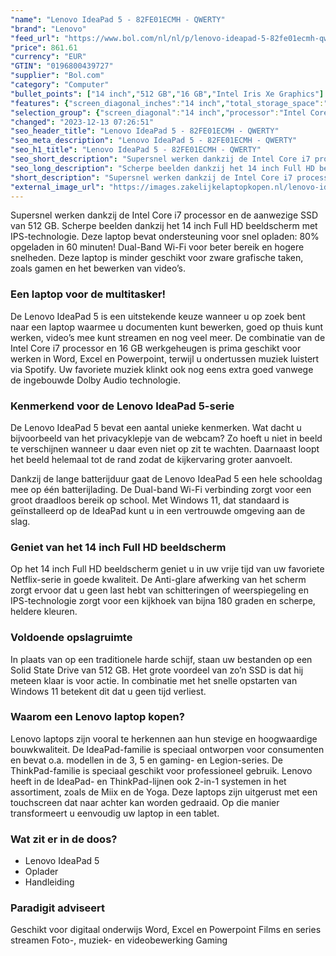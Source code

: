 ```yaml
---
"name": "Lenovo IdeaPad 5 - 82FE01ECMH - QWERTY"
"brand": "Lenovo"
"feed_url": "https://www.bol.com/nl/nl/p/lenovo-ideapad-5-82fe01ecmh-qwerty/9300000094209511"
"price": 861.61
"currency": "EUR"
"GTIN": "0196800439727"
"supplier": "Bol.com"
"category": "Computer"
"bullet_points": ["14 inch","512 GB","16 GB","Intel Iris Xe Graphics"]
"features": {"screen_diagonal_inches":"14 inch","total_storage_space":"512 GB","memory_size":"16 GB","graphics_card":"Intel Iris Xe Graphics"}
"selection_group": {"screen_diagonal":"14 inch","processor":"Intel Core i7","changed_price_past_3_days":false,"product_family":"Ideapad"}
"changed": "2023-12-13 07:26:51"
"seo_header_title": "Lenovo IdeaPad 5 - 82FE01ECMH - QWERTY"
"seo_meta_description": "Lenovo IdeaPad 5 - 82FE01ECMH - QWERTY"
"seo_h1_title": "Lenovo IdeaPad 5 - 82FE01ECMH - QWERTY"
"seo_short_description": "Supersnel werken dankzij de Intel Core i7 processor en de aanwezige SSD van 512 GB."
"seo_long_description": "Scherpe beelden dankzij het 14 inch Full HD beeldscherm met IPS-technologie. Deze laptop bevat ondersteuning voor snel opladen: 80% opgeladen in 60 minuten! Dual-Band Wi-Fi voor beter bereik en hogere snelheden. Deze laptop is minder geschikt voor zware grafische taken, zoals gamen en het bewerken van video’s. <h3>Een laptop voor de multitasker!</h3>De Lenovo IdeaPad 5 is een uitstekende keuze wanneer u op zoek bent naar een laptop waarmee u documenten kunt bewerken, goed op thuis kunt werken, video’s mee kunt streamen en nog veel meer. De combinatie van de Intel Core i7 processor en 16 GB werkgeheugen is prima geschikt voor werken in Word, Excel en Powerpoint, terwijl u ondertussen muziek luistert via Spotify. Uw favoriete muziek klinkt ook nog eens extra goed vanwege de ingebouwde Dolby Audio technologie. <h3>Kenmerkend voor de Lenovo IdeaPad 5-serie</h3>De Lenovo IdeaPad 5 bevat een aantal unieke kenmerken. Wat dacht u bijvoorbeeld van het privacyklepje van de webcam? Zo hoeft u niet in beeld te verschijnen wanneer u daar even niet op zit te wachten. Daarnaast loopt het beeld helemaal tot de rand zodat de kijkervaring groter aanvoelt. <p> Dankzij de lange batterijduur gaat de Lenovo IdeaPad 5 een hele schooldag mee op één batterijlading. De Dual-band Wi-Fi verbinding zorgt voor een groot draadloos bereik op school. Met Windows 11, dat standaard is geïnstalleerd op de IdeaPad kunt u in een vertrouwde omgeving aan de slag. </p> <h3>Geniet van het 14 inch Full HD beeldscherm</h3> <p> Op het 14 inch Full HD beeldscherm geniet u in uw vrije tijd van uw favoriete Netflix-serie in goede kwaliteit. De Anti-glare afwerking van het scherm zorgt ervoor dat u geen last hebt van schitteringen of weerspiegeling en IPS-technologie zorgt voor een kijkhoek van bijna 180 graden en scherpe, heldere kleuren. </p> <h3>Voldoende opslagruimte</h3> <p> In plaats van op een traditionele harde schijf, staan uw bestanden op een Solid State Drive van 512 GB. Het grote voordeel van zo’n SSD is dat hij meteen klaar is voor actie. In combinatie met het snelle opstarten van Windows 11 betekent dit dat u geen tijd verliest. </p> <h3>Waarom een Lenovo laptop kopen?</h3>Lenovo laptops zijn vooral te herkennen aan hun stevige en hoogwaardige bouwkwaliteit. De IdeaPad-familie is speciaal ontworpen voor consumenten en bevat o. a. modellen in de 3, 5 en gaming- en Legion-series. De ThinkPad-familie is speciaal geschikt voor professioneel gebruik. Lenovo heeft in de IdeaPad- en ThinkPad-lijnen ook 2-in-1 systemen in het assortiment, zoals de Miix en de Yoga. Deze laptops zijn uitgerust met een touchscreen dat naar achter kan worden gedraaid. Op die manier transformeert u eenvoudig uw laptop in een tablet. <h3>Wat zit er in de doos?</h3> <ul> <li>Lenovo IdeaPad 5</li> <li>Oplader</li> <li>Handleiding</li> </ul> <h3>Paradigit adviseert</h3> Geschikt voor digitaal onderwijs Word, Excel en Powerpoint Films en series streamen Foto-, muziek- en videobewerking Gaming"
"short_description": "Supersnel werken dankzij de Intel Core i7 processor en de aanwezige SSD van 512 GB. Scherpe beelden dankzij het 14 inch Full HD beeldscherm met IPS-technologie. Deze laptop bevat ondersteuning voor snel opladen: 80% opgeladen in 60 minuten! Dual-Band Wi-Fi voor beter bereik en hogere snelheden. Deze laptop is minder geschikt voor zware grafische taken, zoals gamen en het bewerken van video’s. Een laptop voor de multitasker! De Lenovo IdeaPad 5 is een uitstekende keuze wanneer u op zoek bent naar een laptop waarmee u documenten kunt bewerken, goed op thuis kunt werken, video’s mee kunt streamen en nog veel meer. De combinatie van de Intel Core i7 processor en 16 GB werkgeheugen is prima geschikt voor werken in Word, Excel en Powerpoint, terwijl u ondertussen muziek luistert via Spotify. Uw favoriete muziek klinkt ook nog eens extra goed vanwege de ingebouwde Dolby Audio technologie. Kenmerkend voor de Lenovo IdeaPad 5-serie De Lenovo IdeaPad 5 bevat een aantal unieke kenmerken. Wat dacht u bijvoorbeeld van het privacyklepje van de webcam? Zo hoeft u niet in beeld te verschijnen wanneer u daar even niet op zit te wachten. Daarnaast loopt het beeld helemaal tot de rand zodat de kijkervaring groter aanvoelt. Dankzij de lange batterijduur gaat de Lenovo IdeaPad 5 een hele schooldag mee op één batterijlading. De Dual-band Wi-Fi verbinding zorgt voor een groot draadloos bereik op school. Met Windows 11, dat standaard is geïnstalleerd op de IdeaPad kunt u in een vertrouwde omgeving aan de slag. Geniet van het 14 inch Full HD beeldscherm Op het 14 inch Full HD beeldscherm geniet u in uw vrije tijd van uw favoriete Netflix-serie in goede kwaliteit. De Anti-glare afwerking van het scherm zorgt ervoor dat u geen last hebt van schitteringen of weerspiegeling en IPS-technologie zorgt voor een kijkhoek van bijna 180 graden en scherpe, heldere kleuren. Voldoende opslagruimte In plaats van op een traditionele harde schijf, staan uw bestanden op een Solid State Drive van 512 GB. Het grote voordeel van zo’n SSD is dat hij meteen klaar is voor actie. In combinatie met het snelle opstarten van Windows 11 betekent dit dat u geen tijd verliest. Waarom een Lenovo laptop kopen? Lenovo laptops zijn vooral te herkennen aan hun stevige en hoogwaardige bouwkwaliteit. De IdeaPad-familie is speciaal ontworpen voor consumenten en bevat o.a. modellen in de 3, 5 en gaming- en Legion-series. De ThinkPad-familie is speciaal geschikt voor professioneel gebruik. Lenovo heeft in de IdeaPad- en ThinkPad-lijnen ook 2-in-1 systemen in het assortiment, zoals de Miix en de Yoga. Deze laptops zijn uitgerust met een touchscreen dat naar achter kan worden gedraaid. Op die manier transformeert u eenvoudig uw laptop in een tablet. Wat zit er in de doos? Lenovo IdeaPad 5 Oplader Handleiding Paradigit adviseert Geschikt voor digitaal onderwijs Word, Excel en Powerpoint Films en series streamen Foto-, muziek- en videobewerking Gaming"
"external_image_url": "https://images.zakelijkelaptopkopen.nl/lenovo-ideapad-5-82fe01ecmh-qwerty.webp"
---
```


Supersnel werken dankzij de Intel Core i7 processor en de aanwezige SSD van 512 GB. Scherpe beelden dankzij het 14 inch Full HD beeldscherm met IPS-technologie. Deze laptop bevat ondersteuning voor snel opladen: 80% opgeladen in 60 minuten! Dual-Band Wi-Fi voor beter bereik en hogere snelheden. Deze laptop is minder geschikt voor zware grafische taken, zoals gamen en het bewerken van video’s. <h3>Een laptop voor de multitasker!</h3>De Lenovo IdeaPad 5 is een uitstekende keuze wanneer u op zoek bent naar een laptop waarmee u documenten kunt bewerken, goed op thuis kunt werken, video’s mee kunt streamen en nog veel meer. De combinatie van de Intel Core i7 processor en 16 GB werkgeheugen is prima geschikt voor werken in Word, Excel en Powerpoint, terwijl u ondertussen muziek luistert via Spotify. Uw favoriete muziek klinkt ook nog eens extra goed vanwege de ingebouwde Dolby Audio technologie. <h3>Kenmerkend voor de Lenovo IdeaPad 5-serie</h3>De Lenovo IdeaPad 5 bevat een aantal unieke kenmerken. Wat dacht u bijvoorbeeld van het privacyklepje van de webcam? Zo hoeft u niet in beeld te verschijnen wanneer u daar even niet op zit te wachten. Daarnaast loopt het beeld helemaal tot de rand zodat de kijkervaring groter aanvoelt. <p> Dankzij de lange batterijduur gaat de Lenovo IdeaPad 5 een hele schooldag mee op één batterijlading. De Dual-band Wi-Fi verbinding zorgt voor een groot draadloos bereik op school. Met Windows 11, dat standaard is geïnstalleerd op de IdeaPad kunt u in een vertrouwde omgeving aan de slag. </p> <h3>Geniet van het 14 inch Full HD beeldscherm</h3> <p> Op het 14 inch Full HD beeldscherm geniet u in uw vrije tijd van uw favoriete Netflix-serie in goede kwaliteit. De Anti-glare afwerking van het scherm zorgt ervoor dat u geen last hebt van schitteringen of weerspiegeling en IPS-technologie zorgt voor een kijkhoek van bijna 180 graden en scherpe, heldere kleuren. </p> <h3>Voldoende opslagruimte</h3> <p> In plaats van op een traditionele harde schijf, staan uw bestanden op een Solid State Drive van 512 GB. Het grote voordeel van zo’n SSD is dat hij meteen klaar is voor actie. In combinatie met het snelle opstarten van Windows 11 betekent dit dat u geen tijd verliest. </p> <h3>Waarom een Lenovo laptop kopen?</h3>Lenovo laptops zijn vooral te herkennen aan hun stevige en hoogwaardige bouwkwaliteit. De IdeaPad-familie is speciaal ontworpen voor consumenten en bevat o.a. modellen in de 3, 5 en gaming- en Legion-series. De ThinkPad-familie is speciaal geschikt voor professioneel gebruik. Lenovo heeft in de IdeaPad- en ThinkPad-lijnen ook 2-in-1 systemen in het assortiment, zoals de Miix en de Yoga. Deze laptops zijn uitgerust met een touchscreen dat naar achter kan worden gedraaid. Op die manier transformeert u eenvoudig uw laptop in een tablet. <h3>Wat zit er in de doos?</h3> <ul> <li>Lenovo IdeaPad 5</li> <li>Oplader</li> <li>Handleiding</li> </ul> <h3>Paradigit adviseert</h3> Geschikt voor digitaal onderwijs Word, Excel en Powerpoint Films en series streamen Foto-, muziek- en videobewerking Gaming